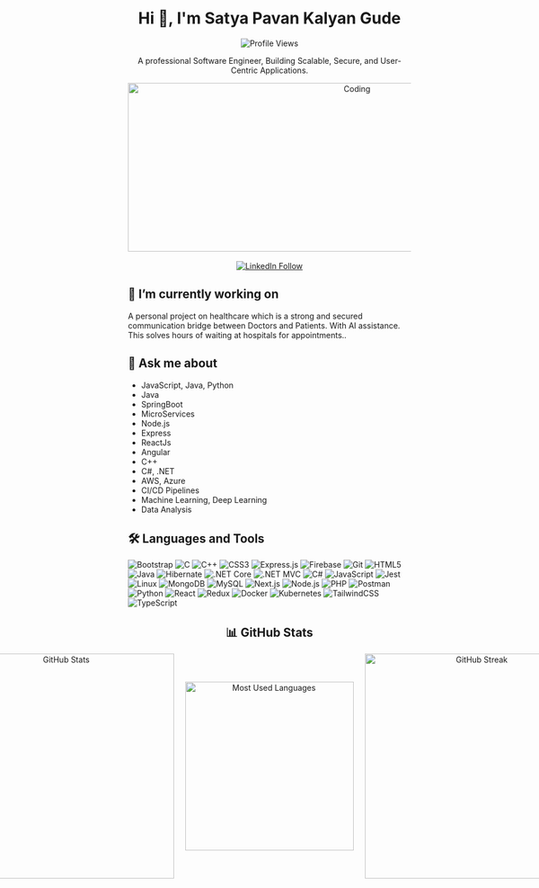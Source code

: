 <div align="center">
  <h1>Hi 👋, I'm Satya Pavan Kalyan Gude</h1>
  <div>
    <img src="https://komarev.com/ghpvc/?username=pk1618&label=Profile%20Views&color=0e75b6&style=flat" alt="Profile Views" />
  </div>
  <p>A professional Software Engineer, Building Scalable, Secure, and User-Centric Applications. </p>
  <img src="https://media1.giphy.com/media/v1.Y2lkPTc5MGI3NjExbzBpNWx0djlnMDk5aGhnM3FtbTFydHJ4eDJ6OWluczN0eXB1ZnF3aSZlcD12MV9pbnRlcm5hbF9naWZfYnlfaWQmY3Q9Zw/Y1vohJMVMtjSQxmUot/giphy.gif" 
       alt="Coding" height="300" width="800" />
</div>
<br>
<div align = "center">
  <a href="https://www.linkedin.com/in/satya-pavan-kalyan-gude-9761231a1/" target="_blank">
    <img src="https://img.shields.io/badge/-Follow%20on%20LinkedIn-blue?style=for-the-badge&logo=linkedin" alt="LinkedIn Follow" />
  </a>
</div>

<div>
  <h2>🔭 I’m currently working on</h2>
  <p>
    A personal project on healthcare which is a strong and secured communication bridge between Doctors and Patients. With AI assistance. This solves hours of waiting at hospitals for appointments.</strong>.
  </p>

  <h2>💬 Ask me about</h2>
  <ul>
    <li>JavaScript, Java, Python </li>
    <li>Java</li>
    <li>SpringBoot</li>
    <li>MicroServices</li>
    <li>Node.js</li>
    <li>Express</li>
    <li>ReactJs</li>
    <li>Angular</li>
    <li>C++</li>
    <li>C#, .NET</li>
    <li>AWS, Azure</li>
    <li>CI/CD Pipelines</li>
    <li>Machine Learning, Deep Learning</li>
    <li>Data Analysis</li>
  </ul>

  <h2>🛠️ Languages and Tools</h2>
  <p>
    <img src="https://img.shields.io/badge/-Bootstrap-7952B3?logo=bootstrap&logoColor=white" alt="Bootstrap" />
    <img src="https://img.shields.io/badge/-C-A8B9CC?logo=c&logoColor=white" alt="C" />
    <img src="https://img.shields.io/badge/-C++-00599C?logo=cplusplus&logoColor=white" alt="C++" />
    <img src="https://img.shields.io/badge/-CSS3-1572B6?logo=css3&logoColor=white" alt="CSS3" />
    <img src="https://img.shields.io/badge/-Express.js-000000?logo=express&logoColor=white" alt="Express.js" />
    <img src="https://img.shields.io/badge/-Firebase-FFCA28?logo=firebase&logoColor=black" alt="Firebase" />
    <img src="https://img.shields.io/badge/-Git-F05032?logo=git&logoColor=white" alt="Git" />
    <img src="https://img.shields.io/badge/-HTML5-E34F26?logo=html5&logoColor=white" alt="HTML5" />
    <img src="https://img.shields.io/badge/-Java-007396?logo=java&logoColor=white" alt="Java" />
    <img src="https://img.shields.io/badge/-Hibernate-59666C?logo=hibernate&logoColor=white" alt="Hibernate" />
    <img src="https://img.shields.io/badge/-.NET_Core-512BD4?logo=.net&logoColor=white" alt=".NET Core" />
    <img src="https://img.shields.io/badge/-.NET_MVC-512BD4?logo=.net&logoColor=white" alt=".NET MVC" />
    <img src="https://img.shields.io/badge/-C%23-239120?logo=csharp&logoColor=white" alt="C#" />
    <img src="https://img.shields.io/badge/-JavaScript-F7DF1E?logo=javascript&logoColor=black" alt="JavaScript" />
    <img src="https://img.shields.io/badge/-Jest-C21325?logo=jest&logoColor=white" alt="Jest" />
    <img src="https://img.shields.io/badge/-Linux-FCC624?logo=linux&logoColor=black" alt="Linux" />
    <img src="https://img.shields.io/badge/-MongoDB-47A248?logo=mongodb&logoColor=white" alt="MongoDB" />
    <img src="https://img.shields.io/badge/-MySQL-4479A1?logo=mysql&logoColor=white" alt="MySQL" />
    <img src="https://img.shields.io/badge/-Next.js-000000?logo=next.js&logoColor=white" alt="Next.js" />
    <img src="https://img.shields.io/badge/-Node.js-339933?logo=node.js&logoColor=white" alt="Node.js" />
    <img src="https://img.shields.io/badge/-PHP-777BB4?logo=php&logoColor=white" alt="PHP" />
    <img src="https://img.shields.io/badge/-Postman-FF6C37?logo=postman&logoColor=white" alt="Postman" />
    <img src="https://img.shields.io/badge/-Python-3776AB?logo=python&logoColor=white" alt="Python" />
    <img src="https://img.shields.io/badge/-React-61DAFB?logo=react&logoColor=black" alt="React" />
    <img src="https://img.shields.io/badge/-Redux-764ABC?logo=redux&logoColor=white" alt="Redux" />
    <img src="https://img.shields.io/badge/-Docker-2496ED?logo=docker&logoColor=white" alt="Docker" />
    <img src="https://img.shields.io/badge/-Kubernetes-326CE5?logo=kubernetes&logoColor=white" alt="Kubernetes" />
    <img src="https://img.shields.io/badge/-TailwindCSS-06B6D4?logo=tailwindcss&logoColor=white" alt="TailwindCSS" />
    <img src="https://img.shields.io/badge/-TypeScript-3178C6?logo=typescript&logoColor=white" alt="TypeScript" />
  </p>
</div>
<div align="center">
  <h2>📊 GitHub Stats</h2>
  <div style="display: flex; justify-content: center; align-items: center; gap: 20px;">
    <!-- GitHub Stats -->
    <img src="https://github-readme-stats.vercel.app/api?username=pk1618&show_icons=true&theme=radical" alt="GitHub Stats" width="400" />
    <!-- Most Used Languages -->
    <img src="https://github-readme-stats.vercel.app/api/top-langs/?username=pk1618&layout=compact&theme=radical" alt="Most Used Languages" width="300" />
    <!-- Streak Stats -->
    <img src="https://streak-stats.demolab.com/?user=pk1618&theme=radical" alt="GitHub Streak" width="400" />
  </div>
</div>
